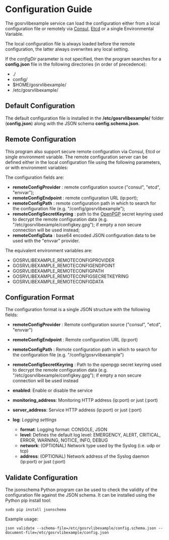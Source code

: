 # Configuration Guide

The gosrvlibexample service can load the configuration either from a local configuration file or remotely via [Consul](https://www.consul.io/), [Etcd](https://github.com/coreos/etcd) or a single Environmental Variable.

The local configuration file is always loaded before the remote configuration, the latter always overwrites any local setting.

If the *configDir* parameter is not specified, then the program searches for a **config.json** file in the following directories (in order of precedence):
* ./
* config/
* $HOME/gosrvlibexample/
* /etc/gosrvlibexample/


## Default Configuration

The default configuration file is installed in the **/etc/gosrvlibexample/** folder (**config.json**) along with the JSON schema **config.schema.json**.


## Remote Configuration

This program also support secure remote configuration via Consul, Etcd or single environment variable.
The remote configuration server can be defined either in the local configuration file using the following parameters, or with environment variables:

The configuration fields are:

* **remoteConfigProvider**      : remote configuration source ("consul", "etcd", "envvar");
* **remoteConfigEndpoint**      : remote configuration URL (ip:port);
* **remoteConfigPath**          : remote configuration path in which to search for the configuration file (e.g. "/config/gosrvlibexample");
* **remoteConfigSecretKeyring** : path to the [OpenPGP](http://openpgp.org/) secret keyring used to decrypt the remote configuration data (e.g. "/etc/gosrvlibexample/configkey.gpg"); if empty a non secure connection will be used instead;
* **remoteConfigData**          : base64 encoded JSON configuration data to be used with the "envvar" provider.

The equivalent environment variables are:

* GOSRVLIBEXAMPLE_REMOTECONFIGPROVIDER
* GOSRVLIBEXAMPLE_REMOTECONFIGENDPOINT
* GOSRVLIBEXAMPLE_REMOTECONFIGPATH
* GOSRVLIBEXAMPLE_REMOTECONFIGSECRETKEYRING
* GOSRVLIBEXAMPLE_REMOTECONFIGDATA


## Configuration Format

The configuration format is a single JSON structure with the following fields:

* **remoteConfigProvider**      : Remote configuration source ("consul", "etcd", "envvar")
* **remoteConfigEndpoint**      : Remote configuration URL (ip:port)
* **remoteConfigPath**          : Remote configuration path in which to search for the configuration file (e.g. "/config/gosrvlibexample")
* **remoteConfigSecretKeyring** : Path to the openpgp secret keyring used to decrypt the remote configuration data (e.g. "/etc/gosrvlibexample/configkey.gpg"); if empty a non secure connection will be used instead

* **enabled**: Enable or disable the service

* **monitoring_address**: Monitoring HTTP address (ip:port) or just (:port)
* **server_address**: Service HTTP address (ip:port) or just (:port)

* **log**:  *Logging settings*
    * **format**:  Logging format: CONSOLE, JSON
    * **level**:   Defines the default log level: EMERGENCY, ALERT, CRITICAL, ERROR, WARNING, NOTICE, INFO, DEBUG
    * **network**: (OPTIONAL) Network type used by the Syslog (i.e. udp or tcp)
    * **address**: (OPTIONAL) Network address of the Syslog daemon (ip:port) or just (:port)


## Validate Configuration

The jsonschema Python program can be used to check the validity of the configuration file against the JSON schema.
It can be installed using the Python pip install tool:

```
sudo pip install jsonschema
```

Example usage:

```
json validate --schema-file=/etc/gosrvlibexample/config.schema.json --document-file=/etc/gosrvlibexample/config.json
```
